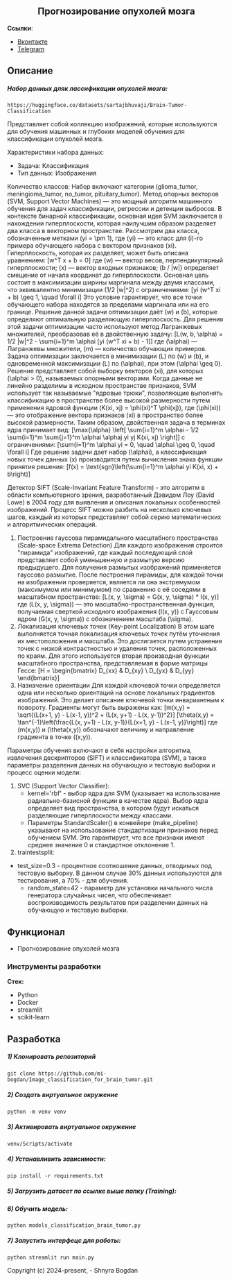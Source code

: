 <h2 align="center">Прогнозирование опухолей мозга</h2>

**Ссылки**:
- [Вконтакте](https://vk.com/id404101172) 
- [Telegram](https://t.me/bogdan_shnyra)

## Описание

#####  Набор данных дляк лассификации опухолей мозга:
    https://huggingface.co/datasets/sartajbhuvaji/Brain-Tumor-Classification

Представляет собой коллекцию изображений, которые используются для 
обучения машинных и глубоких моделей обучения для классификации 
опухолей мозга.

Характеристики набора данных:

- Задача: Классификация
- Тип данных: Изображения

Количество классов: Набор включают категории (glioma_tumor, 
meningioma_tumor, no_tumor, pituitary_tumor).
Метод опорных векторов (SVM, Support Vector Machines) — это 
мощный алгоритм машинного обучения для задач классификации, регрессии 
и детекции выбросов. В контексте бинарной классификации, основная идея 
SVM заключается в нахождении гиперплоскости, которая наилучшим 
образом разделяет два класса в векторном пространстве.
Рассмотрим два класса, обозначенные метками \(yi = \pm 1\), где \(yi\) 
— это класс для \(i\)-го примера обучающего набора с вектором признаков 
\(xi\). Гиперплоскость, которая их разделяет, может быть описана 
уравнением:
\[w^T x + b = 0\]
где \(w\) — вектор весов, перпендикулярный гиперплоскости; \(x\) — 
вектор входных признаков; \(b / \|w\|\) определяет смещение от начала 
координат до гиперплоскости.
Основная цель состоит в максимизации ширины маргинала между 
двумя классами, что эквивалентно минимизации \(1/2 \|w\|^2\) с 
ограничениями:
\[yi (w^T xi + b) \geq 1, \quad \forall i\]
Это условие гарантирует, что все точки обучающего набора находятся 
за пределами маргинала или на его границе. Решение данной задачи 
оптимизации даёт \(w\) и \(b\), которые определяют оптимальную 
разделяющую гиперплоскость.
Для решения этой задачи оптимизации часто используют метод 
Лагранжевых множителей, преобразовав её в двойственную задачу:
\[L(w, b, \alpha) = 1/2 \|w\|^2 - \sum{i=1}^m \alphai [yi (w^T xi + b) - 1]\]
где \(\alphai\) — Лагранжевы множители, \(m\) — количество 
обучающих примеров.
Задача оптимизации заключается в минимизации \(L\) по \(w\) и \(b\), и 
одновременной максимизации \(L\) по \(\alphai\), при этом \(\alphai \geq 0\). 
Решение представляет собой выборку векторов \(xi\), для которых \(\alphai > 
0\), называемых опорными векторами.
Когда данные не линейно разделимы в исходном пространстве 
признаков, SVM использует так называемые "ядровые трюки", позволяющие 
выполнять классификацию в пространстве более высокой размерности путем 
применения ядровой функции \(K(xi, xj) = \phi(xi)^T \phi(xj)\), где \(\phi(xi)\) 
— это отображение вектора признаков \(xi\) в пространство более высокой 
размерности.
Таким образом, двойственная задача в терминах ядра принимает вид:
[\max{\alpha} \left[ \sum{i=1}^m \alphai - 1/2 \sum{i=1}^m \sum{j=1}^m 
\alphai \alphaj yi yj K(xi, xj) \right]\] 
с ограничениями:
\[\sum{i=1}^m \alphai yi = 0, \quad \alphai \geq 0, \quad \forall i\]
Где решение задачи дает набор \(\alphai\), а классификация новых точек 
данных \(x\) производится путем вычисления знака функции принятия 
решения:
[f(x) = \text{sgn}\left(\sum{i=1}^m \alphai yi K(xi, x) + b\right)\]

Детектор SIFT (Scale-Invariant Feature Transform) - это алгоритм в 
области компьютерного зрения, разработанный Дэвидом Лоу (David Lowe) в 
2004 году для выявления и описания локальных особенностей изображений. 
Процесс SIFT можно разбить на несколько ключевых шагов, каждый из 
которых представляет собой серию математических и алгоритмических 
операций.
1. Построение гауссова пирамидального масштабного пространства 
(Scale-space Extrema Detection)
Для каждого изображения строится "пирамида" изображений, где 
каждый последующий слой представляет собой уменьшенную и размытую 
версию предыдущего. Для получения размытых изображений применяется 
гауссово размытие. После построения пирамиды, для каждой точки на 
изображении проверяется, является ли она экстремумом (максимумом или 
минимумом) по сравнению с её соседями в масштабном пространстве:
\[L(x, y, \sigma) = G(x, y, \sigma) * I(x, y)\]
где \(L(x, y, \sigma)\) — это масштабно-пространственная функция, 
получаемая сверткой исходного изображения \(I(x, y)\) с Гауссовым ядром 
\(G(x, y, \sigma)\) с обозначением масштаба \(\sigma\).
2. Локализация ключевых точек (Key-point Localization)
В этом шаге выполняется точная локализация ключевых точек путём 
уточнения их местоположения и масштаба. Это достигается путем 
устранения точек с низкой контрастностью и удаления точек, 
расположенных по краям. Для этого используется вторая производная 
функции масштабного пространства, представляемая в форме матрицы Гессе:
\[H = \begin{bmatrix} D_{xx} & D_{xy} \\ D_{yx} & D_{yy} 
\end{bmatrix}\]
3. Назначение ориентации
Для каждой ключевой точки определяется одна или несколько 
ориентаций на основе локальных градиентов изображений. Это делает 
описание ключевой точки инвариантным к повороту. Градиенты могут быть 
выражены как:
\[m(x,y) = \sqrt{(L(x+1, y) - L(x-1, y))^2 + (L(x, y+1) - L(x, y-1))^2}\]
\[\theta(x,y) = \tan^{-1}\left(\frac{L(x, y+1) - L(x, y-1)}{L(x+1, y) - L(x-1, 
y)}\right)\]
где \(m(x,y)\) и \(\theta(x,y)\) обозначают величину и направление 
градиента в точке \((x,y)\).

Параметры обучения включают в себя настройки алгоритма, извлечения дескрипторов (SIFT) и классификатора 
(SVM), а также параметры разделения данных на обучающую и тестовую 
выборки и процесс оценки модели:
1. SVC (Support Vector Classifier):
   - kernel='rbf' - выбор ядра для SVM (указывает на использование 
радиально-базисной функции в качестве ядра). Выбор ядра определяет вид 
пространства, в котором будут искаться разделяющие гиперплоскости между 
классами.
   - Параметры StandardScaler() в конвейере (make_pipeline) указывают 
на использование стандартизации признаков перед обучением SVM. Это 
гарантирует, что все признаки имеют среднее значение 0 и стандартное 
отклонение 1.
2. traintestsplit:
 - test_size=0.3 - процентное соотношение данных, отводимых под 
тестовую выборку. В данном случае 30% данных используются для 
тестирования, а 70% - для обучения.
   - random_state=42 - параметр для установки начального числа 
генератора случайных чисел, что обеспечивает воспроизводимость 
результатов при разделении данных на обучающую и тестовую выборки.

## Функционал

- Прогнозирование опухолей мозга

### Инструменты разработки

**Стек:**
- Python 
- Docker
- streamlit
- scikit-learn

## Разработка

##### 1) Клонировать репозиторий

    git clone https://github.com/mi-bogdan/Image_classification_for_brain_tumor.git

##### 2) Создать виртуальное окружение

    python -m venv venv
    
##### 3) Активировать виртуальное окружение

    venv/Scripts/activate       

##### 4) Устанавливить зависимости:

    pip install -r requirements.txt

##### 5) Загрузить датасет по ссылке выше папку (Training):

##### 6) Обучить модель:
    python models_classification_brain_tumor.py

##### 7) Запустить интерфецс для работы:
    python streamlit run main.py

Copyright (c) 2024-present, - Shnyra Bogdan
